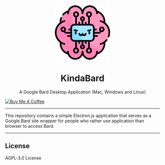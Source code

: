 <p align="center">
  <img width="180" src="assets/img/icon-512x512.png" alt="KindaBard's icon">
  <h1 align="center">KindaBard</h1>
  <p align="center">A Google Bard Desktop Application (Mac, Windows and Linux)</p>
</p>

<a href="https://www.buymeacoffee.com/ZorbaJWHK" target="_blank"><img src="https://cdn.buymeacoffee.com/buttons/v2/default-blue.png" alt="Buy Me A Coffee" style="height: 40px !important;width: 145px !important;" ></a>

---

This repository contains a simple Electron.js application that serves as a Google Bard site wrapper for people who rather use application than browser to access Bard.

---
## License

AGPL-3.0 License
